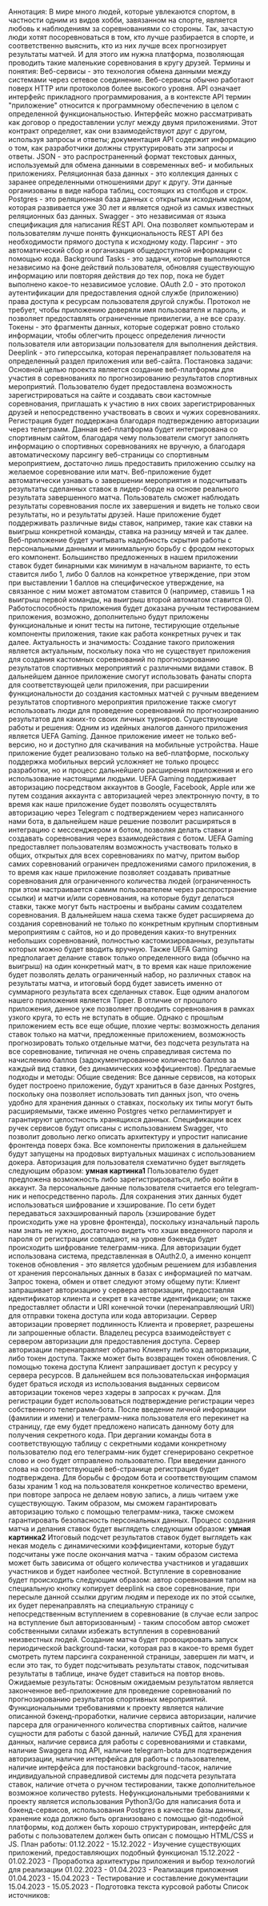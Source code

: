 Аннотация: В мире много людей, которые увлекаются спортом, в частности одним из видов хобби, завязанном на спорте, является любовь к наблюдениям за соревнованиями со стороны. Так, зачастую люди хотят посоревноваться в том, кто лучше разбирается в спорте, и соответственно выяснить, кто из них лучше всех прогнозирует результаты матчей. И для этого им нужна платформа, позволяющая проводить такие маленькие соревнования в кругу друзей.
Термины и понятия: Веб-сервисы - это технология обмена данными между системами через сетевое соединение. Веб-сервисы обычно работают поверх HTTP или протоколов более высокого уровня.
API означает интерфейс прикладного программирования, а в контексте API термин "приложение" относится к программному обеспечению в целом с определенной функциональностью. Интерфейс можно рассматривать как договор о предоставлении услуг между двумя приложениями. Этот контракт определяет, как они взаимодействуют друг с другом, используя запросы и ответы; документация API содержит информацию о том, как разработчики должны структурировать эти запросы и ответы.
JSON - это распространенный формат текстовых данных, используемый для обмена данными в современных веб- и мобильных приложениях.
Реляционная база данных - это коллекция данных с заранее определенными отношениями друг к другу. Эти данные организованы в виде набора таблиц, состоящих из столбцов и строк.
Postgres - это реляционная база данных с открытым исходным кодом, которая развивается уже 30 лет и является одной из самых известных реляционных баз данных.
Swagger - это независимая от языка спецификация для написания REST API. Она позволяет компьютерам и пользователям лучше понять функциональность REST API без необходимости прямого доступа к исходному коду.
Парсинг - это автоматический сбор и организация общедоступной информации с помощью кода.
Background Tasks - это задачи, которые выполняются независимо на фоне действий пользователя, обновляя существующую информацию или повторяя действия до тех пор, пока не будет выполнено какое-то независимое условие.
OAuth 2.0 - это протокол аутентификации для предоставления одной службе (приложению) права доступа к ресурсам пользователя другой службы. Протокол не требует, чтобы приложению доверяли имя пользователя и пароль, и позволяет предоставлять ограниченные привилегии, а не все сразу.
Токены - это фрагменты данных, которые содержат ровно столько информации, чтобы облегчить процесс определения личности пользователя или авторизации пользователя для выполнения действия.
Deeplink - это гиперссылка, которая перенаправляет пользователя на определенный раздел приложения или веб-сайта.
Постановка задачи: Основной целью проекта является создание веб-платформы для участия в соревнованиях по прогнозированию результатов спортивных мероприятий. Пользователю будет предоставлена возможность зарегистрироваться на сайте и создавать свои кастомные соревнования, приглашать к участию в них своих зарегистрированных друзей и непосредственно участвовать в своих и чужих соревнованиях. Регистрация будет поддержана благодаря подтверждению авторизации через телеграмм. Данная веб-платформа будет интегрирована со спортивным сайтом, благодаря чему пользователи смогут заполнять информацию о спортивных соревнованиях не вручную, а благодаря автоматическому парсингу веб-страницы со спортивным мероприятием, достаточно лишь предоставить приложению ссылку на желаемое соревнование или матч. Веб-приложение будет автоматически узнавать о завершении мероприятия и подсчитывать результаты сделанных ставок в лидер-борде на основе реального результата завершенного матча. Пользователь сможет наблюдать результаты соревнования после их завершения и видеть не только свои результаты, но и результаты друзей. Наше приложение будет поддерживать различные виды ставок, например, такие как ставки на выигрыш конкретной команды, ставка на разницу мячей и так далее. Веб-приложение будет учитывать надобность скрытия работы с персональными данными и минимальную борьбу с фродом некоторых его компонент. Большинство предложенных в нашем приложении ставок будет бинарными как минимум в начальном варианте, то есть ставится либо 1, либо 0 баллов на конкретное утверждение, при этом при выставлении 1 баллов на специфическое утверждение, на связанное с ним может автоматом ставится 0 (например, ставишь 1 на выигрыш первой команды, на выигрыш второй автоматом ставится 0). Работоспособность приложения будет доказана ручным тестированием приложения, возможно, дополнительно будут приложены функциональные и юнит тесты на питоне, тестирующие отдельные компоненты приложения, такие как работа конкретных ручек и так далее.
Актуальность и значимость: Создание такого приложения является актуальным, поскольку пока что не существует приложения для создания кастомных соревнований по прогнозированию результатов спортивных мероприятий с различными видами ставок. В дальнейшем данное приложение смогут использовать фанаты спорта для соответствующей цели приложения, при расширении функциональности до создания кастомных матчей с ручным введением результатов спортивного мероприятия приложение также смогут использовать люди для проведение соревнований по прогнозированию результатов для каких-то своих личных турниров.
Существующие работы и решения: Одним из идейных аналогов данного приложения является UEFA Gaming. Данное приложение имеет не только веб-версию, но и доступно для скачивания на мобильные устройства. Наше приложение будет реализовано только на веб-платформе, поскольку поддержка мобильных версий усложняет не только процесс разработки, но и процесс дальнейшего расширения приложения и его использование настоящими людьми. UEFA Gaming поддерживает авторизацию посредством аккаунтов в Google, Facebook, Apple или же путем создания аккаунта с авторизацией через электронную почту, в то время как наше приложение будет позволять осуществлять авторизацию через Telegram с подтверждением через написанного нами бота, в дальнейшем наше решение позволит расширяться в интеграцию с мессенджером и ботом, позволяя делать ставки и создавать соревнования через взаимодействия с ботом. UEFA Gaming предоставляет пользователям возможность участвовать только в общих, открытых для всех соревнованиях по матчу, притом выбор самих соревнований ограничен предложениями самого приложения, в то время как наше приложение позволяет создавать приватные соревнования для ограниченного количества людей (ограниченность при этом настраивается самим пользователем через распространение ссылки) и матчи и/или соревнования, на которые будут делаться ставки, также могут быть настроены и выбраны самим создателем соревнования. В дальнейшем наша схема также будет расширяема до создания соревнований не только по конкретным крупным спортивным мероприятиям с сайтов, но и до проведения каких-то внутренних небольших соревнований, полностью кастомизированных, результаты которых можно будет вводить вручную. Также UEFA Gaming предполагает делание ставок только определенного вида (обычно на выигрыш) на один конкретный матч, в то время как наше приложение будет позволять делать ограниченный набор, но различных ставок на результаты матча, и итоговый борд будет зависеть именно от суммарного результата всех сделанных ставок.
Еще одним аналогом нашего приложения является Tipper. В отличие от прошлого приложения, данное уже позволяет проводить соревнования в рамках узкого круга, то есть не вступать в общие. Однако с прошлым приложением есть все еще общие, плохие черты: возможность делания ставок только на матчи, предложенные приложением, возможность прогнозировать только отдельные матчи, без подсчета результата на все соревнование, типичная не очень справедливая система по начислению баллов (задокументированное количество баллов за каждый вид ставки, без динамических коэффициентов). 
Предлагаемые подходы и методы: Общие сведения: Все данные сервисов, на которых будет построено приложение, будут храниться в базе данных Postgres, поскольку она позволяет использовать тип данных json, что очень удобно для хранения данных о ставках, поскольку их типы могут быть расширяемыми, также именно Postgres четко регламинтирует и гарантируют целостность хранящихся данных. Спецификации всех ручек сервисов будут описаны с использованием Swagger, что позволит довольно легко описать архитектуру и упростит написание фронтенда поверх бэка. Все компоненты приложения в дальнейшем будут запущены на продовых виртуальных машинах с использованием докера. 
Авторизация для пользователя схематично будет выглядеть следующим образом:
****умная картинка1****
Пользователю будет предложена возможность либо зарегистрироваться, либо войти в аккаунт. За персональные данные пользователя считается его telegram-ник и непосредственно пароль. Для сохранения этих данных будет использоваться шифрование и хэширование. По сети будет передаваться захэшированный пароль (хэширование будет происходить уже на уровне фронтенда), поскольку изначальный пароль нам знать не нужно, достаточно видеть что хэши введенного пароля и пароля от регистрации совпадают, на уровне бэкенда будет происходить шифрование телеграмм-ника. Для авторизации будет использована система, представленная в OAuth2.0, а именно концепт токенов обновления - это является удобным решением для избавления от хранения персональных данных в базах с информацией по матчам. Запрос токена, обмен и ответ следуют этому общему пути:
Клиент запрашивает авторизацию у сервера авторизации, предоставляя идентификатор клиента и секрет в качестве идентификации; он также предоставляет области и URI конечной точки (перенаправляющий URI) для отправки токена доступа или кода авторизации.
Сервер авторизации проверяет подлинность Клиента и проверяет, разрешены ли запрошенные области.
Владелец ресурса взаимодействует с сервером авторизации для предоставления доступа.
Сервер авторизации перенаправляет обратно Клиенту либо код авторизации, либо токен доступа. Также может быть возвращен токен обновления.
С помощью токена доступа Клиент запрашивает доступ к ресурсу у сервера ресурсов.
В дальнейшем вся пользовательская информация будет браться исходя из использования выданных сервисом авторизации токенов через хэдеры в запросах к ручкам.
Для регистрации будет использоваться подтверждение регистрации через собственного телеграмм-бота. После введение личной информации (фамилии и имени) и телеграмм-ника пользователя его перекинет на страницу, где ему будет предложено написать данному боту для получения секретного кода. При дергании команды бота в соответствующую таблицу с секретными кодами конкретному пользователю под его телеграмм-ник будет сгенерировано секретное слово и оно будет отправлено пользователю. При введении данного слова на соответствующей веб-странице регистрация будет подтверждена. Для борьбы с фродом бота и соответствующим спамом базы храним 1 код на пользователя конкретное количество времени, при повторе запроса не делаем новую запись, а лишь читаем уже существующую. Таким образом, мы сможем гарантировать авторизацию только с помощью телеграмм-ника, также сможем гарантировать безопасность персональных данных.
Процесс создания матча и делания ставок будет выглядеть следующим образом:
****умная картинка2****
Итоговый подсчет результатов ставок будет выглядеть как некая модель с динамическими коэффициентами, которые будут подсчитаны уже после окончания матча - таким образом система может быть зависима от общего количества участников и угадавших участников и будет наиболее честной.
Вступление в соревнование будет происходить следующим образом: автор соревнования тапом на специальную кнопку копирует deeplink на свое соревнование, при пересыле данной ссылки другим людям и переходе их по этой ссылке, их будет перенаправлять на специальную страницу с непосредственным вступлением в соревнование (в случае если запрос на вступление был авторизованным) - таким способом автор сможет собственными силами избежать вступления в соревнований неизвестных людей.
Создание матча будет провоцировать запуск периодической background-таски, которая раз в какое-то время будет смотреть путем парсинга сохраненной страницы, завершен ли матч, и если это так, то будет подсчитывать результаты ставок, подсчитывая результаты в таблице, иначе будет ставиться на повтор вновь.
Ожидаемые результаты: Основным ожидаемым результатом является законченное веб-приложение для проведение соревнований по прогнозированию результатов спортивных мероприятий.
Функциональными требованиями к проекту является наличие описанной бэкенд-проработки, наличие сервиса авторизации, наличие парсера для ограниченного количества спортивных сайтов, наличие сущности для работы с базой данный, наличие СУБД для хранения данных, наличие сервиса для работы с соревнованиями и ставками, наличие Swaggerа под API, наличие telegram-botа для подтверждения авторизации, наличие интерфейса для работы с пользователем, наличие интерфейса для постановки background-тасок, наличие индивидуальной справедливой системы для подсчета результата ставок, наличие отчета о ручном тестировании, также дополнительное возможное количество pytests.
Нефункциональными требованиями к проекту является использования Python3/Go для написания бота и бэкенд-сервисов, использования Postgres в качестве базы данных, хранение кода должно быть организовано с помощью git-подобной платформы, код должен быть хорошо структурирован, интерфейс для работы с пользователем должен быть описан с помощью HTML/CSS и JS. 
План работы: 01.12.2022 - 15.12.2022 - Изучение существующих приложений, предоставляющих подобный функционал
15.12.2022 - 01.02.2023 - Проработка архитектуры приложения и выбор технологий для реализации
01.02.2023 - 01.04.2023 - Реализация приложения
01.04.2023 - 15.04.2023 - Тестирование и составление документации
15.04.2023 - 15.05.2023 - Подготовка текста курсовой работы
Список источников:
